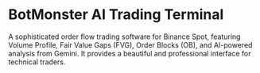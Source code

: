 # BotMonster AI Trading Terminal

A sophisticated order flow trading software for Binance Spot, featuring Volume Profile, Fair Value Gaps (FVG), Order Blocks (OB), and AI-powered analysis from Gemini. It provides a beautiful and professional interface for technical traders.